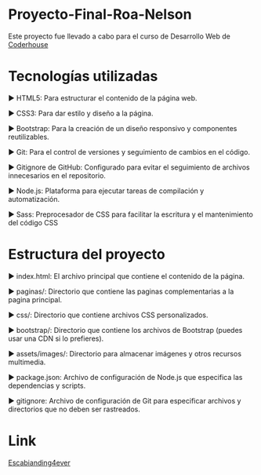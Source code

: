 # Proyecto-Final-Roa-Nelson

Este proyecto fue llevado a cabo para el curso de Desarrollo Web de [Coderhouse](https://www.coderhouse.com/)

# Tecnologías utilizadas

► HTML5: Para estructurar el contenido de la página web.

► CSS3: Para dar estilo y diseño a la página.

► Bootstrap: Para la creación de un diseño responsivo y componentes reutilizables.

► Git: Para el control de versiones y seguimiento de cambios en el código.

► Gitignore de GitHub: Configurado para evitar el seguimiento de archivos innecesarios en el repositorio.

► Node.js: Plataforma para ejecutar tareas de compilación y automatización.

► Sass: Preprocesador de CSS para facilitar la escritura y el mantenimiento del código CSS

# Estructura del proyecto

► index.html: El archivo principal que contiene el contenido de la página.

► paginas/: Directorio que contiene las paginas complementarias a la pagina principal.

► css/: Directorio que contiene archivos CSS personalizados.

► bootstrap/: Directorio que contiene los archivos de Bootstrap (puedes usar una CDN si lo prefieres).

► assets/images/: Directorio para almacenar imágenes y otros recursos multimedia.

► package.json: Archivo de configuración de Node.js que especifica las dependencias y scripts.

► gitignore: Archivo de configuración de Git para especificar archivos y directorios que no deben ser rastreados.

# Link

[Escabianding4ever](https://nelsonroa18.github.io/Proyecto-Final-Roa-Nelson/)
